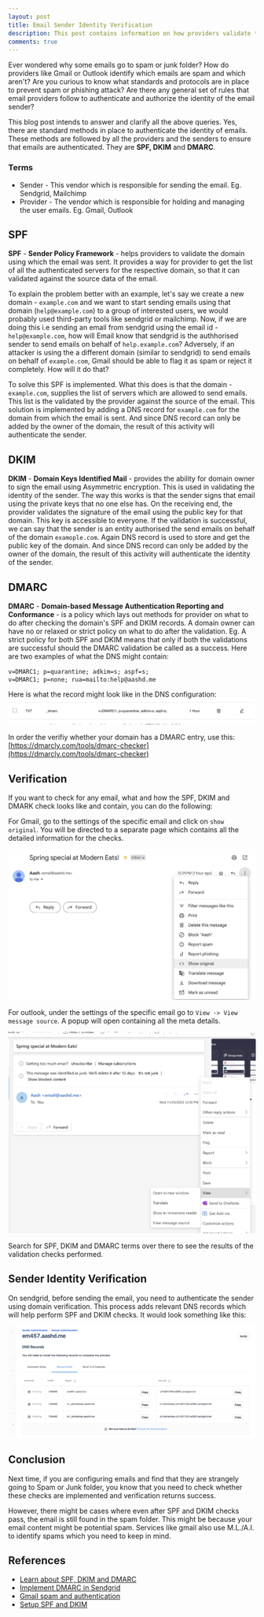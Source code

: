 ```yaml
---
layout: post
title: Email Sender Identity Verification
description: This post contains information on how providers validate the identity of the sender
comments: true
---
```


Ever wondered why some emails go to spam or junk folder? How do providers like Gmail or Outlook identify which emails are spam and which aren't? Are you curious to know what standards and protocols are in place to prevent spam or phishing attack? Are there any general set of rules that email providers follow to authenticate and authorize the identity of the email sender?

This blog post intends to answer and clarify all the above queries. Yes, there are standard methods in place to authenticate the identity of emails. These methods are followed by all the providers and the senders to ensure that emails are authenticated. They are **SPF, DKIM** and **DMARC**.

### Terms
- Sender - This vendor which is responsible for sending the email. Eg. Sendgrid, Mailchimp
- Provider - The vendor which is responsible for holding and managing the user emails. Eg. Gmail, Outlook

## SPF
**SPF** - **Sender Policy Framework** - helps providers to validate the domain using which the email was sent. It provides a way for provider to get the list of all the authenticated servers for the respective domain, so that it can validated against the source data of the email.

To explain the problem better with an example, let's say we create a new domain - `example.com` and we want to start sending emails using that domain (`help@example.com`) to a group of interested users, we would probably used third-party tools like sendgrid or mailchimp. Now, if we are doing this i.e sending an email from sendgrid using the email id - `help@example.com`, how will Email know that sendgrid is the authhorised sender to send emails on behalf of `help.example.com`? Adversely, if an attacker is using the a different domain (similar to sendgrid) to send emails on behalf of `example.com`, Gmail should be able to flag it as spam or reject it completely. How will it do that?

To solve this SPF is implemented. What this does is that the domain - `example.com`, supplies the list of servers which are allowed to send emails. This list is the validated by the provider against the source of the email. This solution is implemented by adding a DNS record for `example.com` for the domain from which the email is sent. And since DNS record can only be added by the owner of the domain, the result of this activity will authenticate the sender.

## DKIM
**DKIM** - **Domain Keys Identified Mail** - provides the ability for domain owner to sign the email using Asymmetric encryption. This is used in validating the identity of the sender. The way this works is that the sender signs that email using the private keys that no one else has. On the receiving end, the provider validates the signature of the email using the public key for that domain. This key is accessible to everyone. If the validation is successful, we can say that the sender is an entity authorised the send emails on behalf of the domain `examople.com`. Again DNS record is used to store and get the public key of the domain. And since DNS record can only be added by the owner of the domain, the result of this activity will authenticate the identity of the sender.

## DMARC
**DMARC** - **Domain-based Message Authentication Reporting and Conformance** - is a policy which lays out methods for provider on what to do after checking the domain's SPF and DKIM records. A domain owner can have no or relaxed or strict policy on what to do after the validation. Eg. A strict policy for both SPF and DKIM means that only if both the validations are successful should the DMARC validation be called as a success. Here are two examples of what the DNS might contain:

```
v=DMARC1; p=quarantine; adkim=s; aspf=s;
v=DMARC1; p=none; rua=mailto:help@aashd.me
```

Here is what the record might look like in the DNS configuration:
![DNS record](/images/dmarc.png)

In order the verifiy whether your domain has a DMARC entry, use this:
[https://dmarcly.com/tools/dmarc-checker](https://dmarcly.com/tools/dmarc-checker)

## Verification
If you want to check for any email, what and how the SPF, DKIM and DMARK check looks like and contain, you can do the following:

For Gmail, go to the settings of the specific email and click on `show original`. You will be directed to a separate page which contains all the detailed information for the checks.

![Gmail](/images/gmail-email-check.png)

For outlook, under the settings of the specific email go to `View -> View message source`. A popup will open containing all the meta details.

![Outlook](/images/outlook-email-check.png)

Search for SPF, DKIM and DMARC terms over there to see the results of the validation checks performed.

## Sender Identity Verification

On sendgrid, before sending the email, you need to authenticate the sender using domain verification. This process adds relevant DNS records which will help perform SPF and DKIM checks. It would look something like this:

![Sendgrid domain check](/images/sendgrid-domain-check.png)

## Conclusion
Next time, if you are configuring emails and find that they are strangely going to Spam or Junk folder, you know that you need to check whether these checks are implemented and verification returns success.

However, there might be cases where even after SPF and DKIM checks pass, the email is still found in the spam folder. This might be because your email content might be potential spam. Services like gmail also use M.L./A.I. to identify spams which you need to keep in mind.

## References
- [Learn about SPF, DKIM and DMARC](https://www.cloudflare.com/learning/email-security/dmarc-dkim-spf/)
- [Implement DMARC in Sendgrid](https://docs.sendgrid.com/ui/sending-email/how-to-implement-dmarc)
- [Gmail spam and authentication](https://docs.sendgrid.com/ui/sending-email/how-to-implement-dmarc)
- [Setup SPF and DKIM](https://dmarcly.com/blog/how-to-set-up-spf-and-dkim-for-sendgrid)
